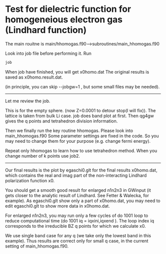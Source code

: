 # Test for dielectric function for homogeneious electron gas (Lindhard function)

The main rouitne is main/hhomogas.f90-->subroutines/main_hhomogas.f90

Look into job file before performing it.
Run
```bash
job
```
When job have finished, you will get x0homo.dat 
The original results is saved as x0homo.result.dat.

(in principle, you can skip --jobgw=1 , but some small files may be needed).

---
Let me review the job. 

This is for the empty sphere. (now Z=0.0001 to detour stop(I will fix)).
The lattice is taken from bulk Li case.
job does band plot at first.
Then qg4gw gives the q points and tetrahedron division information. 

Then we finally run the key routine hhomogas. 
Please look into main_hhomogas.f90
Some parameter settings are fixed in the code.
So you may need to change them for your purpose (e.g. change fermi energy).

Repeat only hhomogas to learn how to use tetrahedron method.
When you change number of k points use job2.

---

Our final results is the plot by egaschi0.glt for the final results x0homo.dat,
which contains the real and imag part of the non-interacting Lindhard polarization function x0.

You should get a smooth good result for enlarged n1n2n3 in GWinput
(it gets closer to the analytic result of Lindhard. See Fetter & Walecka, for example).
As egaschi0.glt show only a part of x0homo.dat,
you may need to edit egaschi0.glt to show more data in x0homo.dat.

For enlarged n1n2n3, you may run only a few cycles of do 1001 loop to
reduce computational time (do 1001 iq = iqxini,iqxend ).
The loop index iq corresponds to the irreducible BZ q points for which we calculate x0.

We use single band case for any q (we take only the lowest
band in this example). Thus results are correct only for small q case,
in the current setting of main_hhomogas.f90.

